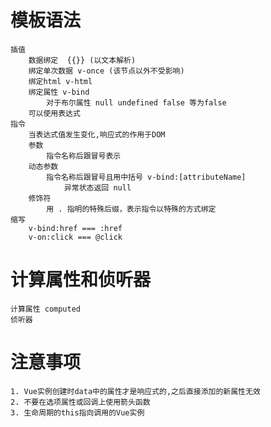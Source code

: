 # 模板语法
    插值
        数据绑定  {{}} (以文本解析)
        绑定单次数据 v-once (该节点以外不受影响)
        绑定html v-html
        绑定属性 v-bind 
            对于布尔属性 null undefined false 等为false 
        可以使用表达式    
    指令
        当表达式值发生变化,响应式的作用于DOM
        参数
            指令名称后跟冒号表示
        动态参数
            指令名称后跟冒号且用中括号 v-bind:[attributeName]
                异常状态返回 null
        修饰符
            用 . 指明的特殊后缀，表示指令以特殊的方式绑定            
    缩写    
        v-bind:href === :href
        v-on:click === @click
# 计算属性和侦听器
    计算属性 computed
    侦听器        
# 注意事项
    1. Vue实例创建时data中的属性才是响应式的,之后直接添加的新属性无效
    2. 不要在选项属性或回调上使用箭头函数
    3. 生命周期的this指向调用的Vue实例